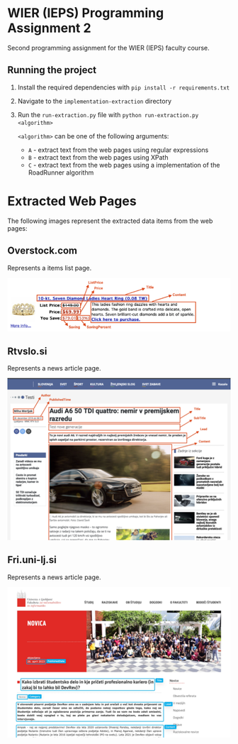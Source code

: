 # WIER (IEPS) Programming Assignment 2
Second programming assignment for the WIER (IEPS) faculty course.

## Running the project
1. Install the required dependencies with `pip install -r requirements.txt`
2. Navigate to the `implementation-extraction` directory
3. Run the `run-extraction.py` file with `python run-extraction.py <algorithm>`

    `<algorithm>` can be one of the following arguments:
    - `A` - extract text from the web pages using regular expressions
    - `B` - extract text from the web pages using XPath
    - `C` - extract text from the web pages using a implementation of the RoadRunner algorithm

# Extracted Web Pages
The following images represent the extracted data items from the web pages:

## Overstock.com
Represents a items list page.

![Marked items for overstock.com](images/overstock-marked-items.png)

## Rtvslo.si
Represents a news article page.

![Marked items for rtvslo.si](images/rtvslo-marked-items.png)

## Fri.uni-lj.si
Represents a news article page.

![Marked items for fri.uni-lj.si](images/fri-marked-items.jpeg)